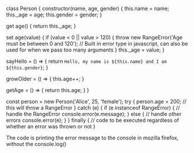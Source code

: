 

class Person {
  constructor(name, age, gender) {
    this.name = name;
    this._age = age;
    this.gender = gender;
  }

  get age() {
    return this._age;
  }

  set age(value) {
    if (value < 0 || value > 120) {
      throw new RangeError('Age must be between 0 and 120');
      // Built in error type in javascript, can also be used for when we pass too many arguments
    }
    this._age = value;
  }

  sayHello = () => {
    return `Hello, my name is ${this.name} and I am ${this.gender}`;
  }

  growOlder = () => {
    this.age++;
  }

  getAge = () => {
    return this.age;
  }
}

const person = new Person('Alice', 25, 'female');
try {
  person.age = 200; // this will throw a RangeError
} catch (e) {
  if (e instanceof RangeError) {
    // handle the RangeError
    console.error(e.message);
  } else {
    // handle other errors
    console.error(e);
  }
} finally {
  // code to be executed regardless of whether an error was thrown or not
}

The code is printing the error message to the console in mozilla firefox, without the console.log()
